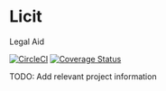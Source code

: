 # Licit
Legal Aid

[![CircleCI](https://circleci.com/gh/CoWare/Licit.svg?style=svg)](https://circleci.com/gh/CoWare/Licit)
[![Coverage Status](https://coveralls.io/repos/github/CoWare/Licit/badge.svg)](https://coveralls.io/github/CoWare/Licit)

TODO: Add relevant project information
